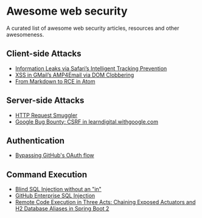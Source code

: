 # Awesome web security

A curated list of awesome web security articles, resources and other awesomeness.


## Client-side Attacks

- [Information Leaks via Safari’s Intelligent Tracking Prevention](https://research.google/pubs/pub48871)
- [XSS in GMail’s AMP4Email via DOM Clobbering](https://research.securitum.com/xss-in-amp4email-dom-clobbering/)
- [From Markdown to RCE in Atom](https://statuscode.ch/2017/11/from-markdown-to-rce-in-atom)

## Server-side Attacks

- [HTTP Request Smuggler](https://github.com/PortSwigger/http-request-smuggler)
- [Google Bug Bounty: CSRF in learndigital.withgoogle.com
](https://santuysec.com/2020/01/21/google-bug-bounty-csrf-in-learndigital-withgoogle-com/)


## Authentication

- [Bypassing GitHub's OAuth flow](https://blog.teddykatz.com/2019/11/05/github-oauth-bypass.html)

## Command Execution

- [Blind SQL Injection without an "in"](https://medium.com/@terjanq/blind-sql-injection-without-an-in-1e14ba1d4952)
- [GitHub Enterprise SQL Injection](http://blog.orange.tw/2017/01/bug-bounty-github-enterprise-sql-injection.html)
- [Remote Code Execution in Three Acts: Chaining Exposed Actuators and H2 Database Aliases in Spring Boot 2](https://spaceraccoon.dev/remote-code-execution-in-three-acts-chaining-exposed-actuators-and-h2-database)
